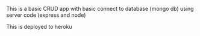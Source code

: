 This is a basic CRUD app with basic connect to database (mongo db) using server code (express and node)

This is deployed to heroku